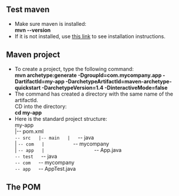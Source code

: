 


## Test maven

- Make sure maven is installed:  
**mvn --version**
- If it is not installed, use [this link](https://maven.apache.org/guides/getting-started/maven-in-five-minutes.html) to see installation instructions.


## Maven project

- To create a project, type the following command:  
**mvn archetype:generate -DgroupId=com.mycompany.app -DartifactId=my-app -DarchetypeArtifactId=maven-archetype-quickstart -DarchetypeVersion=1.4 -DinteractiveMode=false**
- The command has created a directory with the same name of the artifactId.  
CD into the directory:  
**cd my-app**
- Here is the standard project structure:  
my-app  
|-- pom.xml  
`-- src  
    |-- main  
    |   `-- java  
    |       `-- com  
    |           `-- mycompany  
    |               `-- app  
    |                   `-- App.java  
    `-- test  
        `-- java  
            `-- com  
                `-- mycompany  
                    `-- app  
                        `-- AppTest.java  

## The POM

